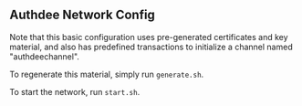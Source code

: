 ## Authdee Network Config

Note that this basic configuration uses pre-generated certificates and
key material, and also has predefined transactions to initialize a 
channel named "authdeechannel".

To regenerate this material, simply run ``generate.sh``.

To start the network, run ``start.sh``.

